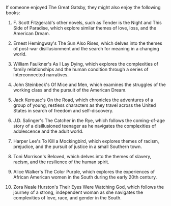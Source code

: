 If someone enjoyed The Great Gatsby, they might also enjoy the following books:

1. F. Scott Fitzgerald's other novels, such as Tender is the Night and This Side of Paradise, which explore similar themes of love, loss, and the American Dream.

2. Ernest Hemingway's The Sun Also Rises, which delves into the themes of post-war disillusionment and the search for meaning in a changing world.

3. William Faulkner's As I Lay Dying, which explores the complexities of family relationships and the human condition through a series of interconnected narratives.

4. John Steinbeck's Of Mice and Men, which examines the struggles of the working class and the pursuit of the American Dream.

5. Jack Kerouac's On the Road, which chronicles the adventures of a group of young, restless characters as they travel across the United States in search of freedom and self-discovery.

6. J.D. Salinger's The Catcher in the Rye, which follows the coming-of-age story of a disillusioned teenager as he navigates the complexities of adolescence and the adult world.

7. Harper Lee's To Kill a Mockingbird, which explores themes of racism, prejudice, and the pursuit of justice in a small Southern town.

8. Toni Morrison's Beloved, which delves into the themes of slavery, racism, and the resilience of the human spirit.

9. Alice Walker's The Color Purple, which explores the experiences of African American women in the South during the early 20th century.

10. Zora Neale Hurston's Their Eyes Were Watching God, which follows the journey of a strong, independent woman as she navigates the complexities of love, race, and gender in the South.